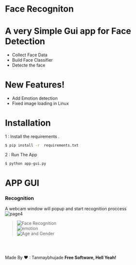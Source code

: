 # Face Recogniton 

# A very Simple Gui app for Face Detection 

  - Collect Face Data
  - Build Face Classifier 
  - Detecte the face

#  New Features!

  - Add Emotion detection
  - Fixed image loading in Linux 
  
  
# Installation

1 : Install the requirements .

```sh
$ pip install -r  requirements.txt
```

2 : Run The App 

```sh
$ python app-gui.py
```

# APP GUI


### Recognition <br>
A webcam window will popup and start recognition proccess<br>
![page4](https://i.ibb.co/sCtgDDC/4page.png)<br>
>![Face Recognition](https://i.ibb.co/bNpC5wR/jack.png)<br>
>![emotion](https://i.ibb.co/F7pdtjZ/emotion.png)<br>
>![Age and Gender](https://i.ibb.co/9q1L7sD/age.png)<br>



<br><br>

Made By ❤ : Tanmaybhujade
**Free Software, Hell Yeah!**



